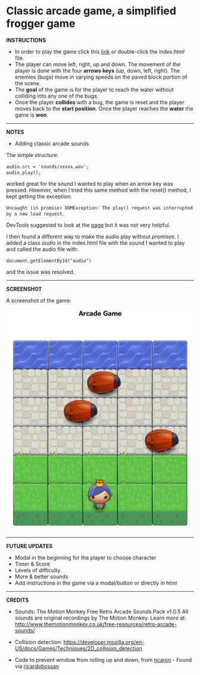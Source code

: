 Classic arcade game, a simplified frogger game
===============================


**INSTRUCTIONS**

- In order to play the game click this [link](https://dimikara.github.io/Arcade-Game/) or double-click the *ìndex.html* file.
- The player can move left, right, up and down. The movement of the player is done with the four **arrows keys** (up, down, left, right). The enemies (bugs) move in varying speeds on the paved block portion of the scene. 
- The **goal** of the game is for the player to reach the water without colliding into any one of the bugs. 
- Once the player **collides** with a bug, the game is reset and the player moves back to the **start position**. Once the player reaches the **water** the game is **won**.

___

**NOTES**

* Adding classic arcade sounds

The simple structure:

    audio.src = 'sounds/xxxxx.wav'; 
    audio.play();

worked great for the sound I wanted to play when an arrow key was pressed.
However, when I tried this same method with the reset() method, I kept getting the exception:

    Uncaught (in promise) DOMException: The play() request was interrupted by a new load request.

DevTools suggested to look at the [page](https://developers.google.com/web/updates/2017/06/play-request-was-interrupted) but it was not very helpful. 

I then found a different way to make the audio play without *promises*. I added a class *audio* in the index.html file with the sound I wanted to play and called the audio file with: 

    document.getElementById("audio")

and the issue was resolved.
___
**SCREENSHOT**

A screenshot of the game:

![Screenshot1](/images/Screenshot1.png "Instructions")


___

**FUTURE UPDATES**

- Modal in the beginning for the player to choose character
- Timer & Score
- Levels of difficulty
- More & better sounds
- Add instructions in the game via a modal/button or directly in html
___

**CREDITS**

- Sounds:
The Motion Monkey Free Retro Arcade Sounds Pack v1.0.5
All sounds are original recordings by The Motion Monkey.
Learn more at: http://www.themotionmonkey.co.uk/free-resources/retro-arcade-sounds/

- Collision detection:
https://developer.mozilla.org/en-US/docs/Games/Techniques/2D_collision_detection

- Code to prevent window from rolling up and down, from [ncaron](https://github.com/ncaron/frontend-nanodegree-arcade-game/blob/master/js/app.js) -
Found via [ricardobossan](https://github.com/ricardobossan/arcade-game)